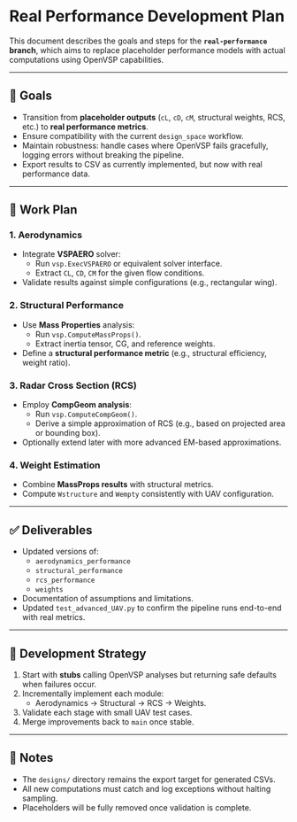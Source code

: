 # Real Performance Development Plan

This document describes the goals and steps for the **`real-performance` branch**, which aims to replace placeholder performance models with actual computations using OpenVSP capabilities.

---

## 🎯 Goals

- Transition from **placeholder outputs** (`cL`, `cD`, `cM`, structural weights, RCS, etc.) to **real performance metrics**.  
- Ensure compatibility with the current `design_space` workflow.  
- Maintain robustness: handle cases where OpenVSP fails gracefully, logging errors without breaking the pipeline.  
- Export results to CSV as currently implemented, but now with real performance data.

---

## 📌 Work Plan

### 1. Aerodynamics
- Integrate **VSPAERO** solver:
  - Run `vsp.ExecVSPAERO` or equivalent solver interface.
  - Extract `CL`, `CD`, `CM` for the given flow conditions.
- Validate results against simple configurations (e.g., rectangular wing).

### 2. Structural Performance
- Use **Mass Properties** analysis:
  - Run `vsp.ComputeMassProps()`.
  - Extract inertia tensor, CG, and reference weights.
- Define a **structural performance metric** (e.g., structural efficiency, weight ratio).

### 3. Radar Cross Section (RCS)
- Employ **CompGeom analysis**:
  - Run `vsp.ComputeCompGeom()`.
  - Derive a simple approximation of RCS (e.g., based on projected area or bounding box).
- Optionally extend later with more advanced EM-based approximations.

### 4. Weight Estimation
- Combine **MassProps results** with structural metrics.
- Compute `Wstructure` and `Wempty` consistently with UAV configuration.

---

## ✅ Deliverables

- Updated versions of:
  - `aerodynamics_performance`
  - `structural_performance`
  - `rcs_performance`
  - `weights`
- Documentation of assumptions and limitations.
- Updated `test_advanced_UAV.py` to confirm the pipeline runs end-to-end with real metrics.

---

## 🔄 Development Strategy

1. Start with **stubs** calling OpenVSP analyses but returning safe defaults when failures occur.
2. Incrementally implement each module:
   - Aerodynamics → Structural → RCS → Weights.
3. Validate each stage with small UAV test cases.
4. Merge improvements back to `main` once stable.

---

## 📝 Notes

- The `designs/` directory remains the export target for generated CSVs.  
- All new computations must catch and log exceptions without halting sampling.  
- Placeholders will be fully removed once validation is complete.  